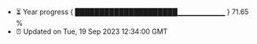 - ⏳ Year progress { █████████████████████▁▁▁▁▁▁▁▁▁ } 71.65 %
- ⏰ Updated on Tue, 19 Sep 2023 12:34:00 GMT


